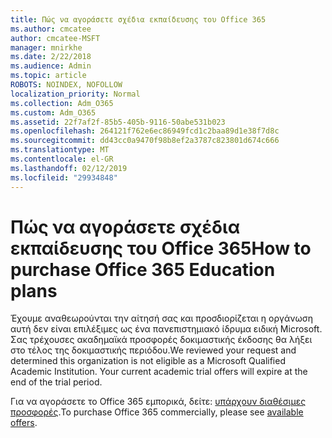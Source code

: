 ```yaml
---
title: Πώς να αγοράσετε σχέδια εκπαίδευσης του Office 365
ms.author: cmcatee
author: cmcatee-MSFT
manager: mnirkhe
ms.date: 2/22/2018
ms.audience: Admin
ms.topic: article
ROBOTS: NOINDEX, NOFOLLOW
localization_priority: Normal
ms.collection: Adm_O365
ms.custom: Adm_O365
ms.assetid: 22f7af2f-85b5-405b-9116-50abe531b023
ms.openlocfilehash: 264121f762e6ec86949fcd1c2baa89d1e38f7d8c
ms.sourcegitcommit: dd43cc0a9470f98b8ef2a3787c823801d674c666
ms.translationtype: MT
ms.contentlocale: el-GR
ms.lasthandoff: 02/12/2019
ms.locfileid: "29934848"
---
```

# <a name="how-to-purchase-office-365-education-plans"></a><span data-ttu-id="5155f-102">Πώς να αγοράσετε σχέδια εκπαίδευσης του Office 365</span><span class="sxs-lookup"><span data-stu-id="5155f-102">How to purchase Office 365 Education plans</span></span>

<span data-ttu-id="5155f-p101">Έχουμε αναθεωρούνται την αίτησή σας και προσδιορίζεται η οργάνωση αυτή δεν είναι επιλέξιμες ως ένα πανεπιστημιακό ίδρυμα ειδική Microsoft. Σας τρέχουσες ακαδημαϊκά προσφορές δοκιμαστικής έκδοσης θα λήξει στο τέλος της δοκιμαστικής περιόδου.</span><span class="sxs-lookup"><span data-stu-id="5155f-p101">We reviewed your request and determined this organization is not eligible as a Microsoft Qualified Academic Institution. Your current academic trial offers will expire at the end of the trial period.</span></span>
  
<span data-ttu-id="5155f-105">Για να αγοράσετε το Office 365 εμπορικά, δείτε: [υπάρχουν διαθέσιμες προσφορές](https://go.microsoft.com/fwlink/p/?linkid=868433).</span><span class="sxs-lookup"><span data-stu-id="5155f-105">To purchase Office 365 commercially, please see [available offers](https://go.microsoft.com/fwlink/p/?linkid=868433).</span></span>
  

